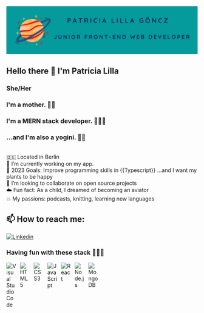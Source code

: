 <img src="/banner_github.png" alt="Banner" title="">


## Hello there 👋  I'm Patricia Lilla 

### She/Her
### I'm a mother. 🤱🏻 
### I'm a MERN stack developer. 👩🏻‍💻 
### ...and I'm also a yogini. 🧘🏻
<br>
🇩🇪 Located in Berlin
<br>
🔭 I’m currently working on my app.
<br>
🌱 2023 Goals: Improve programming skills in {{Typescript}} ...and I want my plants to be happy 
<br>
👯 I’m looking to collaborate on open source projects
<br>
☁️ Fun fact: As a child, I dreamed of becoming an aviator
<br>
💥 My passions: podcasts, knitting, learning new languages 

## 📫 How to reach me:

<a href="https://www.linkedin.com/in/patriciagoencz/" target="_blank"><img alt="Linkedin"
src="https://img.shields.io/badge/-Linkedin-0A66C2?style=flat-square&logo=Linkedin&logoColor=white">
</a>

### Having fun with these stack 👩🏽‍💻
<img align="left" alt="Visual Studio Code" width="26px" src="https://cdn.jsdelivr.net/gh/devicons/devicon/icons/vscode/vscode-original.svg" style="padding-right:10px;" />
<img align="left" alt="HTML5" width="26px" src="https://cdn.jsdelivr.net/gh/devicons/devicon/icons/html5/html5-original.svg" style="padding-right:10px;" />
<img align="left" alt="CSS3" width="26px" src="https://cdn.jsdelivr.net/gh/devicons/devicon/icons/css3/css3-original.svg" style="padding-right:10px;" />
<img align="left" alt="JavaScript" width="26px" src="https://cdn.jsdelivr.net/gh/devicons/devicon/icons/javascript/javascript-original.svg" style="padding-right:10px;" />
<img align="left" alt="React" width="26px" src="https://cdn.jsdelivr.net/gh/devicons/devicon/icons/react/react-original.svg" style="padding-right:10px;" />
<img align="left" alt="Node.js" width="26px" src="https://cdn.jsdelivr.net/gh/devicons/devicon/icons/nodejs/nodejs-original.svg" style="padding-right:10px;" />
<img align="left" alt="MongoDB" width="26px" src="https://cdn.jsdelivr.net/gh/devicons/devicon/icons/mongodb/mongodb-original.svg" style="padding-right:10px;" />



  

 